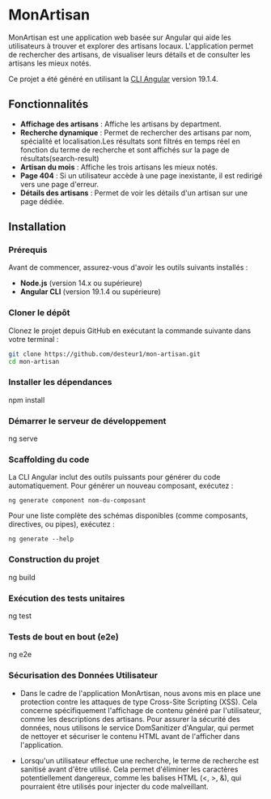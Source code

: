 <!-- # MonArtisan

This project was generated using [Angular CLI](https://github.com/angular/angular-cli) version 19.1.4.

## Development server

To start a local development server, run:

```bash
ng serve
```

Once the server is running, open your browser and navigate to `http://localhost:4200/`. The application will automatically reload whenever you modify any of the source files.

## Code scaffolding

Angular CLI includes powerful code scaffolding tools. To generate a new component, run:

```bash
ng generate component component-name
```

For a complete list of available schematics (such as `components`, `directives`, or `pipes`), run:

```bash
ng generate --help
```

## Building

To build the project run:

```bash
ng build
```

This will compile your project and store the build artifacts in the `dist/` directory. By default, the production build optimizes your application for performance and speed.

## Running unit tests

To execute unit tests with the [Karma](https://karma-runner.github.io) test runner, use the following command:

```bash
ng test
```

## Running end-to-end tests

For end-to-end (e2e) testing, run:

```bash
ng e2e
```

Angular CLI does not come with an end-to-end testing framework by default. You can choose one that suits your needs.

## Additional Resources

For more information on using the Angular CLI, including detailed command references, visit the [Angular CLI Overview and Command Reference](https://angular.dev/tools/cli) page. -->

# MonArtisan

MonArtisan est une application web basée sur Angular qui aide les utilisateurs à trouver et explorer des artisans locaux. L'application permet de rechercher des artisans, de visualiser leurs détails et de consulter les artisans les mieux notés.

Ce projet a été généré en utilisant la [CLI Angular](https://github.com/angular/angular-cli) version 19.1.4.

## Fonctionnalités

- **Affichage des artisans** : Affiche les artisans by department.
- **Recherche dynamique** : Permet de rechercher des artisans par nom, spécialité et localisation.Les résultats sont filtrés en temps réel en fonction du terme de recherche et sont affichés sur la page de résultats(search-result)
- **Artisan du mois** : Affiche les trois artisans les mieux notés.
- **Page 404** : Si un utilisateur accède à une page inexistante, il est redirigé vers une page d'erreur.
- **Détails des artisans** : Permet de voir les détails d'un artisan sur une page dédiée.

## Installation

### Prérequis

Avant de commencer, assurez-vous d'avoir les outils suivants installés :

- **Node.js** (version 14.x ou supérieure)
- **Angular CLI** (version 19.1.4 ou supérieure)

### Cloner le dépôt

Clonez le projet depuis GitHub en exécutant la commande suivante dans votre terminal :

```bash
git clone https://github.com/desteur1/mon-artisan.git
cd mon-artisan
```

### Installer les dépendances

npm install

### Démarrer le serveur de développement

ng serve

### Scaffolding du code

La CLI Angular inclut des outils puissants pour générer du code automatiquement. Pour générer un nouveau composant, exécutez :

```
ng generate component nom-du-composant

```

Pour une liste complète des schémas disponibles (comme composants, directives, ou pipes), exécutez :

```
ng generate --help

```

### Construction du projet

ng build

### Exécution des tests unitaires

ng test

### Tests de bout en bout (e2e)

ng e2e

### Sécurisation des Données Utilisateur

- Dans le cadre de l'application MonArtisan, nous avons mis en place une protection contre les attaques de type Cross-Site Scripting (XSS). Cela concerne spécifiquement l'affichage de contenu généré par l'utilisateur, comme les descriptions des artisans. Pour assurer la sécurité des données, nous utilisons le service DomSanitizer d'Angular, qui permet de nettoyer et sécuriser le contenu HTML avant de l'afficher dans l'application.

- Lorsqu'un utilisateur effectue une recherche, le terme de recherche est sanitisé avant d'être utilisé. Cela permet d'éliminer les caractères potentiellement dangereux, comme les balises HTML (<, >, &), qui pourraient être utilisés pour injecter du code malveillant.
